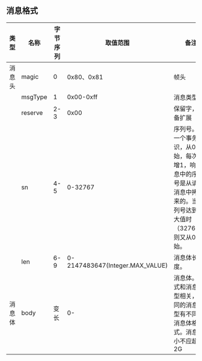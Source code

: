 ## 消息格式

类型		| 名称		 | 字节序列	| 取值范围	    | 备注
--- 	| ----- 	 | ---------| ---------     |----
消息头	| magic 	 | 0 		|0x80、0x81 	    |帧头
		| msgType	 | 1 		|0x00-0xff      |消息类型
		| reserve	 | 2-3 		|0x00	 	    |保留字，以备扩展
		| sn		 | 4-5		|0-32767        |序列号。是一个事务标识，从0开始，每次递增1，响应消息中的序列号是从请求消息中拷贝来的。当序列号达到最大值时（32767），则又从0开始。
		| len		 | 6-9		|0-2147483647(Integer.MAX_VALUE)   |消息体长度。	
消息体	| body		 | 变长		|0-             |消息体。格式和消息类型相关，不同的消息类型有不同的消息体格式。消息大小不应超过2G



